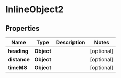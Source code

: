 

# InlineObject2

## Properties

Name | Type | Description | Notes
------------ | ------------- | ------------- | -------------
**heading** | **Object** |  |  [optional]
**distance** | **Object** |  |  [optional]
**timeMS** | **Object** |  |  [optional]



